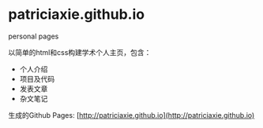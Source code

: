 # patriciaxie.github.io
personal pages

以简单的html和css构建学术个人主页，包含：
- 个人介绍
- 项目及代码
- 发表文章
- 杂文笔记

生成的Github Pages: [http://patriciaxie.github.io](http://patriciaxie.github.io)
